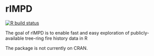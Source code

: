 
<!-- README.md is generated from README.Rmd. Please edit that file -->

# rIMPD

<!-- badges: start -->

[![R build
status](https://github.com/chguiterman/rIMPD/workflows/R-CMD-check/badge.svg)](https://github.com/chguiterman/rIMPD/actions)
<!-- badges: end -->

The goal of rIMPD is to enable fast and easy exploration of
publicly-available tree-ring fire history data in R

The package is not currently on CRAN.
